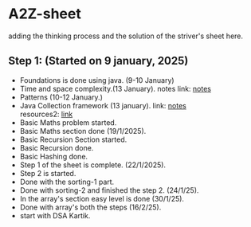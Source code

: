 # A2Z-sheet
adding the thinking process and the solution of the striver's sheet here.

## Step 1: (Started on 9 january, 2025)
- Foundations is done using java. (9-10 January)
- Time and space complexity.(13 January). notes link: [notes](https://takeuforward.org/time-complexity/time-and-space-complexity-strivers-a2z-dsa-course/)
- Patterns (10-12 January.)
- Java Collection framework (13 january). link: [notes](https://www.youtube.com/watch?v=VphowcSkBX4&t=21s)\
resources2: [link](https://www.youtube.com/watch?v=rzA7UJ-hQn4)
- Basic Maths problem started.
- Basic Maths section done (19/1/2025).
- Basic Recursion Section started.
- Basic Recursion done.
- Basic Hashing done.
- Step 1 of the sheet is complete. (22/1/2025).
- Step 2 is started.
- Done with the sorting-1 part.
- Done with sorting-2 and finished the step 2. (24/1/25).
- In the array's section easy level is done (30/1/25).
- Done with array's both the steps (16/2/25).
- start with DSA Kartik. 
